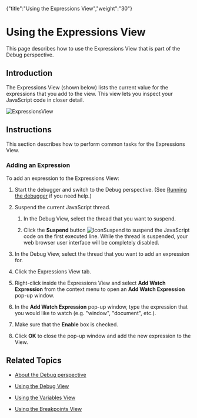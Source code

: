 {"title":"Using the Expressions View","weight":"30"} 

# Using the Expressions View

This page describes how to use the Expressions View that is part of the Debug perspective.

## Introduction

The Expressions View (shown below) lists the current value for the expressions that you add to the view. This view lets you inspect your JavaScript code in closer detail.

![ExpressionsView](/Images/appc/download/attachments/30083111/ExpressionsView.png)

## Instructions

This section describes how to perform common tasks for the Expressions View.

### Adding an Expression

To add an expression to the Expressions View:

1.  Start the debugger and switch to the Debug perspective. (See [Running the debugger](/docs/appc/Axway_Appcelerator_Studio/Axway_Appcelerator_Studio_Guide/Web_Development/JavaScript_Development/Debugging_JavaScript/Running_the_debugger/) if you need help.)
    
2.  Suspend the current JavaScript thread.
    
    1.  In the Debug View, select the thread that you want to suspend.
        
    2.  Click the **Suspend** button ![IconSuspend](/Images/appc/download/attachments/30083111/IconSuspend.png) to suspend the JavaScript code on the first executed line. While the thread is suspended, your web browser user interface will be completely disabled.
        
3.  In the Debug View, select the thread that you want to add an expression for.
    
4.  Click the Expressions View tab.
    
5.  Right-click inside the Expressions View and select **Add Watch Expression** from the context menu to open an **Add Watch Expression** pop-up window.
    
6.  In the **Add Watch Expression** pop-up window, type the expression that you would like to watch (e.g. "window", "document", etc.).
    
7.  Make sure that the **Enable** box is checked.
    
8.  Click **OK** to close the pop-up window and add the new expression to the View.
    

## Related Topics

*   [About the Debug perspective](/docs/appc/Axway_Appcelerator_Studio/Axway_Appcelerator_Studio_Guide/Web_Development/JavaScript_Development/Debugging_JavaScript/About_the_Debug_perspective/)
    
*   [Using the Debug View](/docs/appc/Axway_Appcelerator_Studio/Axway_Appcelerator_Studio_Guide/Web_Development/JavaScript_Development/Debugging_JavaScript/About_the_Debug_perspective/Using_the_Debug_View/)
    
*   [Using the Variables View](/docs/appc/Axway_Appcelerator_Studio/Axway_Appcelerator_Studio_Guide/Web_Development/JavaScript_Development/Debugging_JavaScript/About_the_Debug_perspective/Using_the_Variables_View/)
    
*   [Using the Breakpoints View](/docs/appc/Axway_Appcelerator_Studio/Axway_Appcelerator_Studio_Guide/Web_Development/JavaScript_Development/Debugging_JavaScript/About_the_Debug_perspective/Using_the_Breakpoints_View/)